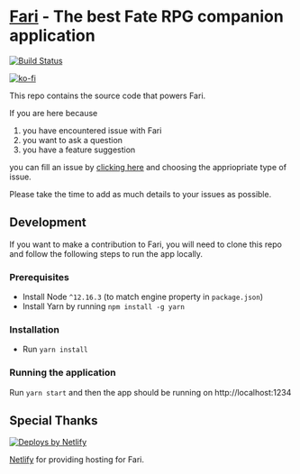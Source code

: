 # [Fari](https://fari.app) - The best Fate RPG companion application

[![Build Status](https://dev.azure.com/fariapp/fari/_apis/build/status/fariapp.fari?branchName=master)](https://dev.azure.com/fariapp/fari/_build?definitionId=1&_a=summary&view=branches)

[![ko-fi](https://www.ko-fi.com/img/githubbutton_sm.svg)](https://ko-fi.com/B0B4AHLJ)

This repo contains the source code that powers Fari.

If you are here because

1. you have encountered issue with Fari
2. you want to ask a question
3. you have a feature suggestion

you can fill an issue by [clicking here](https://github.com/fariapp/fari/issues/new/choose) and choosing the appriopriate type of issue.

Please take the time to add as much details to your issues as possible.

## Development

If you want to make a contribution to Fari, you will need to clone this repo and follow the following steps to run the app locally.

### Prerequisites

- Install Node `^12.16.3` (to match engine property in `package.json`)
- Install Yarn by running `npm install -g yarn`

### Installation

- Run `yarn install`

### Running the application

Run `yarn start` and then the app should be running on http://localhost:1234

## Special Thanks

<a href="https://www.netlify.com">
  <img src="https://www.netlify.com/img/global/badges/netlify-color-accent.svg" alt="Deploys by Netlify" />
</a>

[Netlify](https://netlify.com/) for providing hosting for Fari.
